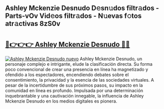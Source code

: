 ## Ashley Mckenzie Desnudo D𝚎sn𝚞dos filtr𝚊dos - Parts-vOv Vid𝚎os filtr𝚊dos - N𝚞evas f𝚘tos atr𝚊ctivas 8zS0v

# <h2><a href="http://mb0xyfq.tromn.icu/?c=Ashley+Mckenzie+Desnudo">🔗👉👉👉 Ashley Mckenzie Desnudo 🔗🔗</a></h2>

[![Ashley Mckenzie Desnudo nuevo](https://i.imgur.com/pEAQMta.gif)](http://mb0xyfq.tromn.icu/?c=Ashley+Mckenzie+Desnudo)
Ashley Mckenzie Desnudo, un personaje complejo e intrigante, elude la clasificación directa. Su forma poco convencional de crear una presencia en línea ha magnetizado y ofendido a los espectadores, encendiendo debates sobre el consentimiento, la privacidad y la esencia de las sociedades virtuales. A pesar de la incertidumbre de sus próximos pasos, su impacto en la comunidad en línea es profundo. Impulsada por una determinación inquebrantable y una cautivación innegable, la influencia de Ashley Mckenzie Desnudo en los medios digitales es pionera.
